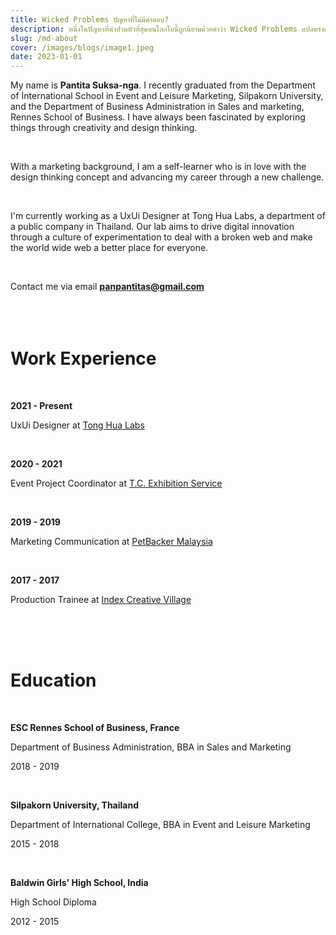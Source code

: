 ```yaml
---
title: Wicked Problems ปัญหาที่ไม่มีคำตอบ?
description: หนึ่งในปัญหาที่น่าปวดหัวที่สุดบนโลกใบนี้ถูกนิยามด้วยคำว่า Wicked Problems แปลตรงตัวว่า ปัญหาชั่วร้าย หรือที่เรียกว่า ปัญหาที่ไม่มีคำตอบ ซึ่งปัญหาเหล่านี้มักมีปัจจัยที่พึ่งพากันไปมาทำให้ดูเหมือนแก้ไขไม่ได้
slug: /md-about
cover: /images/blogs/image1.jpeg
date: 2023-01-01
---
```


My name is **Pantita Suksa-nga**. I recently graduated from the Department of International School in Event and Leisure Marketing, Silpakorn University, and the Department of Business Administration in Sales and marketing, Rennes School of Business. I have always been fascinated by exploring things through creativity and design thinking.

<br>

With a marketing background, I am a self-learner who is in love with the design thinking concept and advancing my career through a new challenge.

<br>

I'm currently working as a UxUi Designer at Tong Hua Labs, a department of a public company in Thailand. Our lab aims to drive digital innovation through a culture of experimentation to deal with a broken web and make the world wide web a better place for everyone.

<br>

Contact me via email **panpantitas@gmail.com**
​
<br>
<br>
<br>
<br>

# Work Experience

<br>

**2021 - Present**

UxUi Designer at [Tong Hua Labs](https://tonghualabs.com/)

<br>

**2020 - 2021**

Event Project Coordinator at [T.C. Exhibition Service](https://www.facebook.com/Tcexhibition)

<br>

**2019 - 2019**

Marketing Communication at [PetBacker Malaysia](https://www.facebook.com/petsbacker)

<br>

**2017 - 2017**

Production Trainee at [Index Creative Village](https://www.indexcreativevillage.com/)

<br>
<br>
<br>

# Education

<br>

**ESC Rennes School of Business, France**

Department of Business Administration, BBA in Sales and Marketing

2018 - 2019

<br>

**Silpakorn University, Thailand**

Department of International College, BBA in Event and Leisure Marketing

2015 - 2018

<br>

**Baldwin Girls' High School, India**

High School Diploma

2012 - 2015
